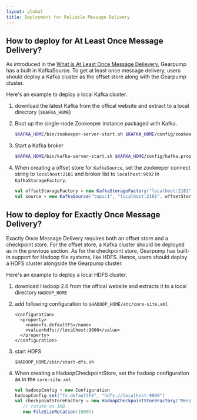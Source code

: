 ```yaml
---
layout: global
title: Deployment for Reliable Message Delivery
---
```



## How to deploy for At Least Once Message Delivery?

As introduced in the [What is At Least Once Message Delievery](message-delivery.html#what-is-at-least-once-message-delivery), Gearpump has a built in KafkaSource. To get at least once message delivery, users should deploy a Kafka cluster as the offset store along with the Gearpump cluster. 

Here's an example to deploy a local Kafka cluster. 

1. download the latest Kafka from the offical website and extract to a local directory (`$KAFKA_HOME`)

2. Boot up the single-node Zookeeper instance packaged with Kafka. 

   ```bash
   $KAFKA_HOME/bin/zookeeper-server-start.sh $KAFKA_HOME/config/zookeeper.properties
   ```
 
3. Start a Kafka broker

   ```bash
   $KAFKA_HOME/bin/kafka-server-start.sh $KAFKA_HOME/config/kafka.properties
   ```   

4. When creating a offset store for `KafkaSource`, set the zookeeper connect string to `localhost:2181` and broker list to `localhost:9092` in `KafkaStorageFactory`.

   ```scala
   val offsetStorageFactory = new KafkaStorageFactory("localhost:2181", "localhost:9092")
   val source = new KafkaSource("topic1", "localhost:2181", offsetStorageFactory)
   ```


## How to deploy for Exactly Once Message Delivery?

Exactly Once Message Delivery requires both an offset store and a checkpoint store. For the offset store, a Kafka cluster should be deployed as in the previous section. As for the checkpoint store, Gearpump has built-in support for Hadoop file systems, like HDFS. Hence, users should deploy a HDFS cluster alongside the Gearpump cluster. 

Here's an example to deploy a local HDFS cluster.

1. download Hadoop 2.6 from the offical website and extracts it to a local directory `HADOOP_HOME`

2. add following configuration to `$HADOOP_HOME/etc/core-site.xml`

   ```
   <configuration>
     <property>
       <name>fs.defaultFS</name>
       <value>hdfs://localhost:9000</value>
     </property>
   </configuration>
   ```

3. start HDFS

   ```
   $HADOOP_HOME/sbin/start-dfs.sh
   ```
   
4. When creating a HadoopCheckpointStore, set the hadoop configuration as in the `core-site.xml`

   ```scala
   val hadoopConfig = new Configuration
   hadoopConfig.set("fs.defaultFS", "hdfs://localhost:9000")
   val checkpointStoreFactory = new HadoopCheckpointStoreFactory("MessageCount", hadoopConfig,
      // rotate on 1KB
      new FileSizeRotation(1000))
   ```   